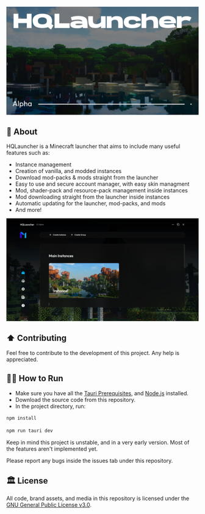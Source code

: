 ![Cover Image](/public/github/cover.png)

## 📗 About

HQLauncher is a Minecraft launcher that aims to include many useful features such as:
- Instance management
- Creation of vanilla, and modded instances
- Download mod-packs & mods straight from the launcher
- Easy to use and secure account manager, with easy skin managment
- Mod, shader-pack and resource-pack management inside instances
- Mod downloading straight from the launcher inside instances
- Automatic updating for the launcher, mod-packs, and mods
- And more!

![](/public/github/screenshot.png)

## ⬆️ Contributing 

Feel free to contribute to the development of this project. Any help is appreciated.

## 🏃‍♂️ How to Run

- Make sure you have all the [Tauri Prerequisites](https://tauri.app/v1/guides/getting-started/prerequisites), and [Node.js](https://nodejs.org/en) installed.
- Download the source code from this repository.
- In the project directory, run:
```bash
npm install

npm run tauri dev
```

Keep in mind this project is unstable, and in a very early version. Most of the features aren't implemented yet.

Please report any bugs inside the issues tab under this repository.

## 🏛️ License

All code, brand assets, and media in this repository is licensed under the [GNU General Public License v3.0](/LICENSE.txt).